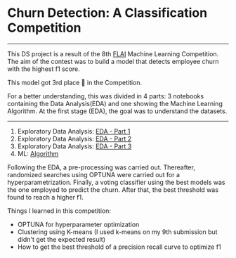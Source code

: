 # Churn Detection: A Classification Competition

***
This DS project is a result of the 8th [FLAI](https://www.flai.com.br/) Machine Learning Competition. 
The aim of the contest was to build a model that detects employee churn with the highest f1 score.

This model got 3rd place 🥉 in the Competition.

For a better understanding, this was divided in 4 parts: 3 notebooks containing the Data Analysis(EDA) and one showing the Machine Learning Algorithm. At the first stage (EDA), the goal was to understand the datasets.

---

1.	Exploratory Data Analysis: [EDA - Part 1](https://github.com/camilamaestrelli/Employee-Churn-Classification-Competition/blob/main/EDA1_8th_FLAI_ML_Competition.ipynb)
2.	Exploratory Data Analysis: [EDA - Part 2](https://github.com/camilamaestrelli/Employee-Churn-Classification-Competition/blob/main/EDA2_8th_FLAI_ML_Competition.ipynb)
3.	Exploratory Data Analysis: [EDA - Part 3](https://github.com/camilamaestrelli/Employee-Churn-Classification-Competition/blob/main/EDA3_8th_FLAI_ML_Competition.ipynb)
4.	ML: [Algorithm](https://github.com/camilamaestrelli/Employee-Churn-Classification-Competition/blob/main/ALGORITHM_8FLAI_GIT.ipynb)

Following the EDA, a pre-processing was carried out. Thereafter, randomized searches using OPTUNA were carried out for a hyperparametrization.
Finally, a voting classifier using the best models was the one employed to predict the churn. After that, the best threshold was found to reach a higher f1.



Things I learned in this competition:
-	OPTUNA for hyperparameter optimization
-	Clustering using K-means (I used k-means on my 9th submission but didn't get the expected result)
-	How to get the best threshold of a precision recall curve to optimize f1


